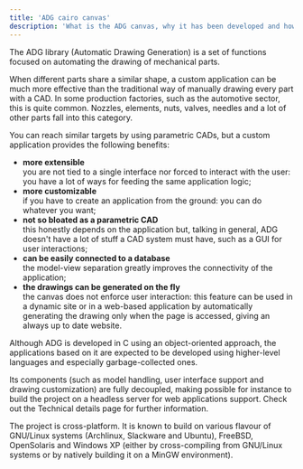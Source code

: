 ```yaml
---
title: 'ADG cairo canvas'
description: 'What is the ADG canvas, why it has been developed and how should be used'
---
```


The ADG library (Automatic Drawing Generation) is a set of functions focused on
automating the drawing of mechanical parts.

When different parts share a similar shape, a custom application can be much
more effective than the traditional way of manually drawing every part with a
CAD. In some production factories, such as the automotive sector, this is quite
common. Nozzles, elements, nuts, valves, needles and a lot of other parts fall
into this category.

You can reach similar targets by using parametric CADs, but a custom
application provides the following benefits:

* **more extensible**\
  you are not tied to a single interface nor forced to interact with the user:
  you have a lot of ways for feeding the same application logic;
* **more customizable**\
  if you have to create an application from the ground: you can do whatever you
  want;
* **not so bloated as a parametric CAD**\
  this honestly depends on the application but, talking in general, ADG doesn't
  have a lot of stuff a CAD system must have, such as a GUI for user
  interactions;
* **can be easily connected to a database**\
  the model-view separation greatly improves the connectivity of the
  application;
* **the drawings can be generated on the fly**\
  the canvas does not enforce user interaction: this feature can be used in a
  dynamic site or in a web-based application by automatically generating the
  drawing only when the page is accessed, giving an always up to date website.

Although ADG is developed in C using an object-oriented approach, the
applications based on it are expected to be developed using higher-level
languages and especially garbage-collected ones.

Its components (such as model handling, user interface support and drawing
customization) are fully decoupled, making possible for instance to build the
project on a headless server for web applications support. Check out the
Technical details page for further information.

The project is cross-platform. It is known to build on various flavour of
GNU/Linux systems (Archlinux, Slackware and Ubuntu), FreeBSD, OpenSolaris and
Windows XP (either by cross-compiling from GNU/Linux systems or by natively
building it on a MinGW environment).
